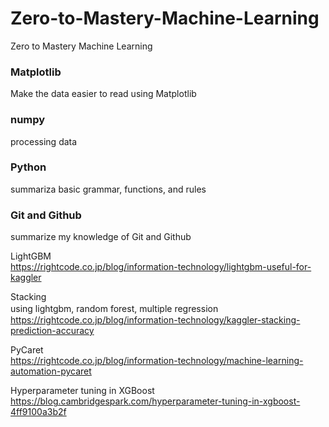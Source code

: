 # Zero-to-Mastery-Machine-Learning
Zero to Mastery Machine Learning

### Matplotlib
Make the data easier to read using Matplotlib

### numpy
processing data

### Python
summariza basic grammar, functions, and rules

### Git and Github 
summarize my knowledge of Git and Github

LightGBM <br>
https://rightcode.co.jp/blog/information-technology/lightgbm-useful-for-kaggler

Stacking <br>
using lightgbm, random forest, multiple regression　<br>
https://rightcode.co.jp/blog/information-technology/kaggler-stacking-prediction-accuracy

PyCaret <br>
https://rightcode.co.jp/blog/information-technology/machine-learning-automation-pycaret

Hyperparameter tuning in XGBoost
https://blog.cambridgespark.com/hyperparameter-tuning-in-xgboost-4ff9100a3b2f
